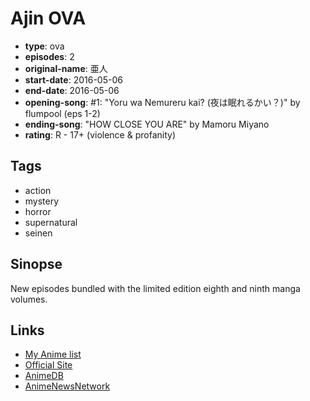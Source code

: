 # Ajin OVA

-   **type**: ova
-   **episodes**: 2
-   **original-name**: 亜人
-   **start-date**: 2016-05-06
-   **end-date**: 2016-05-06
-   **opening-song**: #1: "Yoru wa Nemureru kai? (夜は眠れるかい？)" by flumpool (eps 1-2)
-   **ending-song**: "HOW CLOSE YOU ARE" by Mamoru Miyano
-   **rating**: R - 17+ (violence & profanity)

## Tags

-   action
-   mystery
-   horror
-   supernatural
-   seinen

## Sinopse

New episodes bundled with the limited edition eighth and ninth manga volumes.

## Links

-   [My Anime list](https://myanimelist.net/anime/32015/Ajin_OVA)
-   [Official Site](http://gentei.kodansha.co.jp/ajin/)
-   [AnimeDB](http://anidb.info/perl-bin/animedb.pl?show=anime&aid=11758)
-   [AnimeNewsNetwork](http://www.animenewsnetwork.com/encyclopedia/anime.php?id=19017)
